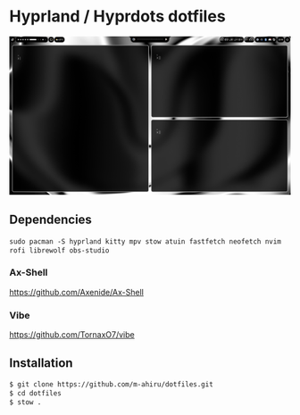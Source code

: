 # Hyprland / Hyprdots dotfiles
![Alt text](./assets/picture.png)


## Dependencies
```
sudo pacman -S hyprland kitty mpv stow atuin fastfetch neofetch nvim rofi librewolf obs-studio
```
### Ax-Shell
https://github.com/Axenide/Ax-Shell

### Vibe
https://github.com/TornaxO7/vibe

## Installation
```
$ git clone https://github.com/m-ahiru/dotfiles.git
$ cd dotfiles
$ stow .
```
